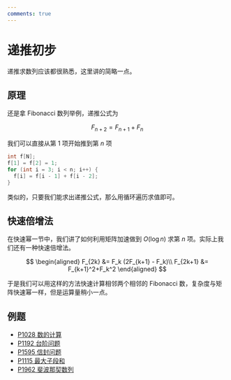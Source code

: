 ```yaml
---
comments: true
---
```


# 递推初步

递推求数列应该都很熟悉，这里讲的简略一点。

## 原理

还是拿 Fibonacci 数列举例，递推公式为

$$
F_{n+2} = F_{n+1} + F_{n}
$$

我们可以直接从第 $1$ 项开始推到第 $n$ 项

```cpp
int f[N];
f[1] = f[2] = 1;
for (int i = 3; i < n; i++) {
  f[i] = f[i - 1] + f[i - 2];
}
```

类似的，只要我们能求出递推公式，那么用循环遍历求值即可。

## 快速倍增法

在快速幂一节中，我们讲了如何利用矩阵加速做到 $O(\log n)$ 求第 $n$ 项。实际上我们还有一种快速倍增法。

$$
\begin{aligned}
F_{2k} &= F_k (2F_{k+1} - F_k)\\
F_{2k+1} &= F_{k+1}^2+F_k^2
\end{aligned}
$$

于是我们可以用这样的方法快速计算相邻两个相邻的 Fibonacci 数，复杂度与矩阵快速幂一样，但是运算量稍小一点。

## 例题

- [P1028 数的计算](https://www.luogu.com.cn/problem/P1028)
- [P1192 台阶问题](https://www.luogu.com.cn/problem/P1192)
- [P1595 信封问题](https://www.luogu.com.cn/problem/P1595)
- [P1115 最大子段和](https://www.luogu.com.cn/problem/P1115)
- [P1962 斐波那契数列](https://www.luogu.com.cn/problem/P1962)
